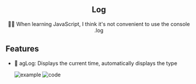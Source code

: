 <h2 align='center'>
  Log
</h2>
<p align='center'>💁🏻 When learning JavaScript, I think it's not convenient to use the console .log</p>

## Features

- 💭 agLog: Displays the current time, automatically displays the type

  ![example](https://github.com/Agility6/Agility6.github.io/blob/main/content/assets/other/Snipaste_2022-11-02_01-32-09.png)
  ![code](https://github.com/Agility6/Agility6.github.io/blob/main/content/assets/other/aglog1.png)
